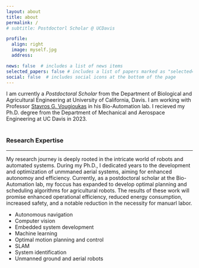 ```yaml
---
layout: about
title: about
permalink: /
# subtitle: Postdoctorl Scholar @ UCDavis

profile:
  align: right
  image: myself.jpg
  address:

news: false  # includes a list of news items
selected_papers: false # includes a list of papers marked as "selected={true}"
social: false  # includes social icons at the bottom of the page
---
```

<!-- pages/about.md -->
I am currently a *Postdoctoral Scholar* from the Department of Biological and Agricultural Engineering at University of California, Davis. I am working with  Professor [Stavros G. Vougioukas](https://faculty.engineering.ucdavis.edu/vougioukas/) in his Bio-Automation lab. I recieved my Ph.D. degree from the Department of Mechanical and Aerospace Engineering at UC Davis in 2023. 
<br/>
<br/>
### Research Expertise ###
___
My research journey is deeply rooted in the intricate world of robots and automated systems. During my Ph.D., I dedicated years to the development and optimization of unmmaned aerial systems, aiming for enhanced autonomoy and efficiency. Currently, as a postdoctoral scholar at the Bio-Automation lab, my foccus has expanded to develop optimal planning and scheduling algorithms for agricultural robots. The results of these work will promise enhanced operational efficiency, reduced energy consumption, increased safety, and a notable reduction in the necessity for manuarl labor.

* Autonomous navigation
* Computer vision
* Embedded system development
* Machine learning
* Optimal motion planning and control
* SLAM
* System identification
* Unmanned ground and aerial robots

